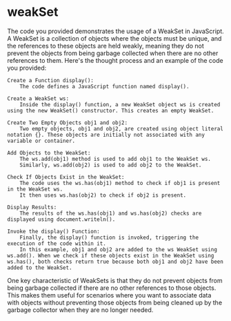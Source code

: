 # weakSet
The code you provided demonstrates the usage of a WeakSet in JavaScript. A WeakSet is a collection of objects where the objects must be unique, and the references to these objects are held weakly, meaning they do not prevent the objects from being garbage collected when there are no other references to them. Here's the thought process and an example of the code you provided:

    Create a Function display():
        The code defines a JavaScript function named display().

    Create a WeakSet ws:
        Inside the display() function, a new WeakSet object ws is created using the new WeakSet() constructor. This creates an empty WeakSet.

    Create Two Empty Objects obj1 and obj2:
        Two empty objects, obj1 and obj2, are created using object literal notation {}. These objects are initially not associated with any variable or container.

    Add Objects to the WeakSet:
        The ws.add(obj1) method is used to add obj1 to the WeakSet ws.
        Similarly, ws.add(obj2) is used to add obj2 to the WeakSet.

    Check If Objects Exist in the WeakSet:
        The code uses the ws.has(obj1) method to check if obj1 is present in the WeakSet ws.
        It then uses ws.has(obj2) to check if obj2 is present.

    Display Results:
        The results of the ws.has(obj1) and ws.has(obj2) checks are displayed using document.writeln().

    Invoke the display() Function:
        Finally, the display() function is invoked, triggering the execution of the code within it.
        In this example, obj1 and obj2 are added to the ws WeakSet using ws.add(). When we check if these objects exist in the WeakSet using ws.has(), both checks return true because both obj1 and obj2 have been added to the WeakSet.

One key characteristic of WeakSets is that they do not prevent objects from being garbage collected if there are no other references to those objects. This makes them useful for scenarios where you want to associate data with objects without preventing those objects from being cleaned up by the garbage collector when they are no longer needed.
